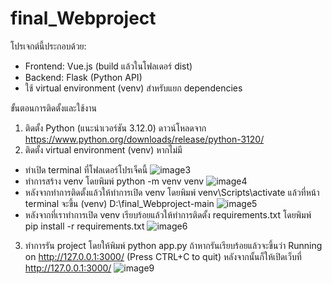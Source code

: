 # final_Webproject
โปรเจกต์นี้ประกอบด้วย:
- Frontend: Vue.js (build แล้วในโฟลเดอร์ dist)
- Backend: Flask (Python API)
- ใช้ virtual environment (venv) สำหรับแยก dependencies

ขั้นตอนการติดตั้งและใช้งาน 
1. ติดตั้ง Python (แนะนำเวอร์ชัน 3.12.0) ดาวน์โหลดจาก https://www.python.org/downloads/release/python-3120/
2. ติดตั้ง virtual environment (venv) หากไม่มี
- ทำเปิด terminal ที่โฟลเดอร์โปรเจ็คนี้
  ![image3](https://github.com/user-attachments/assets/38971e20-02ed-4bcd-98a0-1e4d49ac2e69)
- ทำการสร้าง venv โดยพิมพ์
  python -m venv venv
   ![image4](https://github.com/user-attachments/assets/70c08be9-193d-4e2b-88cd-eee7de025796)
- หลังจากทำการติดตั้งแล้วให้ทำการเปิด venv โดยพิมพ์
  venv\Scripts\activate
  แล้วที่หน้า terminal จะขึ้น (venv) D:\final_Webproject-main
  ![image5](https://github.com/user-attachments/assets/d8a0ed73-253c-4f07-baef-ad86cedbbc8c)
- หลังจากที่เราทำการเปิด venv เรียบร้อยแล้วให้ทำการติดตั้ง requirements.txt โดยพิมพ์
  pip install -r requirements.txt
  ![image6](https://github.com/user-attachments/assets/eee255e1-6d75-4dcc-a275-7b93f23115e3)
3. ทำการรัน project โดยให้พิมพ์ python app.py ถ้าหากรันเรียบร้อยแล้วจะขึ้นว่า Running on http://127.0.0.1:3000/ (Press CTRL+C to quit)
    หลังจากนั้นก็ให้เปิดเว็บที่  http://127.0.0.1:3000/ 
  ![image9](https://github.com/user-attachments/assets/f5f96be7-a12f-43db-bbc0-cec285a30dc2)
